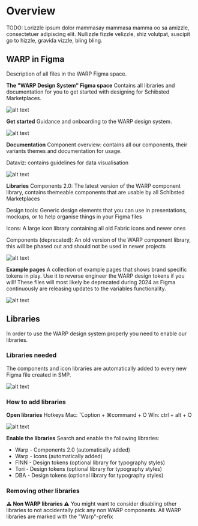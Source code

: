 # Overview
TODO: Lorizzle ipsum dolor mammasay mammasa mamma oo sa amizzle, consectetuer adipiscing elit. Nullizzle fizzle velizzle, shiz volutpat, suscipit go to hizzle, gravida vizzle, bling bling. 

## WARP in Figma
Description of all files in the WARP Figma space.

**The "WARP Design System" Figma space**
Contains all libraries and documentation for you to get started with designing for Schibsted Marketplaces.

![alt text](https://i.imgur.com/OvMZBs9.jpg)

**Get started**
Guidance and onboarding to the WARP design system.

![alt text](https://i.imgur.com/OvMZBs9.jpg)

**Documentation**
Component overview: contains all our components, their variants themes and documentation for usage.

Dataviz: contains guidelines for data visualisation

![alt text](https://i.imgur.com/OvMZBs9.jpg)

**Libraries**
Components 2.0: The latest version of the WARP component library, contains themeable components that are usable by all Schibsted Marketplaces

Design tools: Generic design elements that you can use in presentations, mockups, or to help organise things in your Figma files

Icons: A large icon library containing all old Fabric icons and newer ones

Components (deprecated): An old version of the WARP component library, this will be phased out and should not be used in newer projects

![alt text](https://i.imgur.com/OvMZBs9.jpg)

**Example pages**
A collection of example pages that shows brand specific tokens in play. Use it to reverse engineer the WARP design tokens if you will!
These files will most likely be deprecated during 2024 as Figma continuously are releasing updates to the variables functionality.

![alt text](https://i.imgur.com/OvMZBs9.jpg)

## Libraries
In order to use the WARP design system properly you need to enable our libraries.
### Libraries needed
The components and icon libraries are automatically added to every new Figma file created in SMP.

![alt text](https://i.imgur.com/OvMZBs9.jpg)

### How to add libraries
**Open libraries**
Hotkeys
Mac: ⌥option + ⌘command + O
Win: ctrl + alt + O

![alt text](https://i.imgur.com/OvMZBs9.jpg)

**Enable the libraries**
Search and enable the following libraries:

* Warp - Components 2.0 (automatically added)
* Warp - Icons (automatically added)
* FINN - Design tokens (optional library for typography styles)
* Tori - Design tokens (optional library for typography styles) 
* DBA - Design tokens (optional library for typography styles) 

### Removing other libraries

**⚠️ Non WARP libraries ⚠️**
You might want to consider disabling other libraries to not accidentally pick any non WARP components. All WARP libraries are marked with the "Warp"-prefix